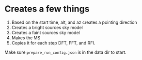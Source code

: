# Creates a few things

1. Based on the start time, alt, and az creates a pointing direction
2. Creates a bright sources sky model
3. Creates a faint sources sky model
4. Makes the MS
5. Copies it for each step DFT, FFT, and RFI.

Make sure `prepare_run_config.json` is in the data dir to start.

